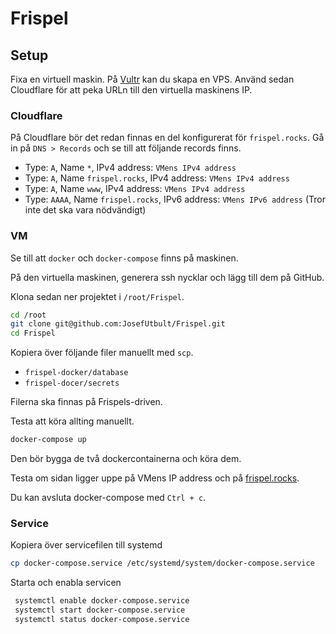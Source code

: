 # Frispel

## Setup

Fixa en virtuell maskin. På [Vultr](https://www.vultr.com/) kan du skapa en VPS. Använd sedan Cloudflare för att peka URLn till den virtuella maskinens IP.

### Cloudflare

På Cloudflare bör det redan finnas en del konfigurerat för `frispel.rocks`. Gå in på `DNS > Records` och se till att följande records finns.

- Type: `A`, Name `*`, IPv4 address: `VMens IPv4 address`
- Type: `A`, Name `frispel.rocks`, IPv4 address: `VMens IPv4 address`
- Type: `A`, Name `www`, IPv4 address: `VMens IPv4 address`
- Type: `AAAA`, Name `frispel.rocks`, IPv6 address: `VMens IPv6 address` (Tror inte det ska vara nödvändigt)

### VM

Se till att `docker` och `docker-compose` finns på maskinen.

På den virtuella maskinen, generera ssh nycklar och lägg till dem på GitHub.

Klona sedan ner projektet i `/root/Frispel`.

```bash
cd /root
git clone git@github.com:JosefUtbult/Frispel.git
cd Frispel
```

Kopiera över följande filer manuellt med `scp`.

- `frispel-docker/database`
- `frispel-docer/secrets`

Filerna ska finnas på Frispels-driven.

Testa att köra allting manuellt.

```bash
docker-compose up
```

Den bör bygga de två dockercontainerna och köra dem.

Testa om sidan ligger uppe på VMens IP address och på [frispel.rocks](https://www.frispel.rocks).

Du kan avsluta docker-compose med `Ctrl + c`.

### Service

Kopiera över servicefilen till systemd

```bash
cp docker-compose.service /etc/systemd/system/docker-compose.service
```

Starta och enabla servicen

```bash
 systemctl enable docker-compose.service
 systemctl start docker-compose.service
 systemctl status docker-compose.service
```
